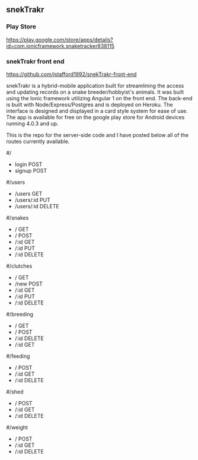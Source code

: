 ## snekTrakr

### Play Store 
  https://play.google.com/store/apps/details?id=com.ionicframework.snaketracker838115
  
### snekTrakr front end 
  https://github.com/jstafford1992/snekTrakr-front-end
  
snekTrakr is a hybrid-mobile application built for streamlining the access and updating records on a snake breeder/hobbyist's animals. It was built using the Ionic framework utilizing Angular 1 on the front end. The back-end is built with Node/Express/Postgres and is deployed on Heroku. The interface is designed and displayed in a card style system for ease of use. The app is available for free on the google play store for Android devices running 4.0.3 and up.
 
This is the repo for the server-side code and I have posted below all of the routes currently available. 
  
#/
  - login POST
  - signup POST

#/users
  - /users GET
  - /users/:id PUT
  - /users/:id DELETE

#/snakes  
  - / GET
  - / POST
  - /:id GET
  - /:id PUT
  - /:id DELETE

#/clutches
  - / GET 
  - /new POST
  - /:id GET
  - /:id PUT
  - /:id DELETE

#/breeding
  - / GET
  - / POST
  - /:id DELETE
  - /:id GET 
  
#/feeding
 - / POST
 - /:id GET
 - /:id DELETE

#/shed
 - / POST
 - /:id GET
 - /:id DELETE

#/weight
 - / POST
 - /:id GET
 - /:id DELETE
